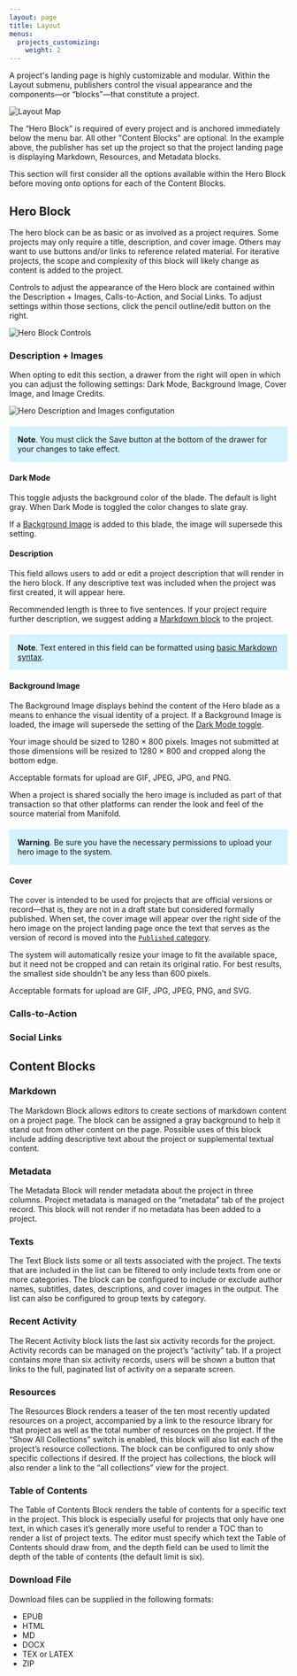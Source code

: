 ```yaml
---
layout: page
title: Layout
menus:
  projects_customizing:
    weight: 2
---
```


A project's landing page is highly customizable and modular. Within the Layout submenu, publishers control the visual appearance and the components—or “blocks”—that constitute a project.

![Layout Map](/docs/assets/projects/layout-map.jpg)

The “Hero Block” is required of every project and is anchored immediately below the menu bar. All other "Content Blocks" are optional. In the example above, the publisher has set up the project so that the project landing page is displaying Markdown, Resources, and Metadata blocks.

This section will first consider all the options available within the Hero Block before moving onto options for each of the Content Blocks.

## Hero Block

The hero block can be as basic or as involved as a project requires. Some projects may only require a title, description, and cover image. Others may want to use buttons and/or links to reference related material. For iterative projects, the scope and complexity of this block will likely change as content is added to the project.

Controls to adjust the appearance of the Hero block are contained within the Description + Images, Calls-to-Action, and Social Links. To adjust settings within those sections, click the pencil outline/edit button on the right.

![Hero Block Controls](/docs/assets/projects/layout-hero.png)

<a name="descriptionImages"></a>
### Description + Images

When opting to edit this section, a drawer from the right will open in which you can adjust the following settings: Dark Mode, Background Image, Cover Image, and Image Credits.

![Hero Description and Images configutation](/docs/assets/projects/hero-di.png)

<div style="background: #d4f2ff; margin: 20px 0; padding: 15px;">
<strong>Note</strong>. You must click the Save button at the bottom of the drawer for your changes to take effect.
</div>

<a name="descriptionDark"></a>
#### Dark Mode

This toggle adjusts the background color of the blade. The default is light gray. When Dark Mode is toggled the color changes to slate gray.

If a [Background Image](/docs/projects/customizing/layout.html#backImage) is added to this blade, the image will supersede this setting.

<a name="description"></a>
#### Description

This field allows users to add or edit a project description that will render in the hero block. If any descriptive text was included when the project was first created, it will appear here.

Recommended length is three to five sentences. If your project require further description, we suggest adding a [Markdown block](/docs/projects/customizing/layout.html#md-block) to the project.

<div style="background: #d4f2ff; margin: 20px 0; padding: 15px;">
<strong>Note</strong>. Text entered in this field can be formatted using <a href="https://help.github.com/articles/basic-writing-and-formatting-syntax/">basic Markdown syntax</a>.
</div>

<a name="backImage"></a>
#### Background Image

The Background Image displays behind the content of the Hero blade as a means to enhance the visual identity of a project. If a Background Image is loaded, the image will supersede the setting of the [Dark Mode toggle](/docs/projects/customizing/layout.html#descriptionDark).

Your image should be sized to 1280 × 800 pixels. Images not submitted at those dimensions will be resized to 1280 × 800 and cropped along the bottom edge.

Acceptable formats for upload are GIF, JPEG, JPG, and PNG.

When a project is shared socially the hero image is included as part of that transaction so that other platforms can render the look and feel of the source material from Manifold.

<div style="background: #d4f2ff; margin: 20px 0; padding: 15px;">
<strong>Warning</strong>. Be sure you have the necessary permissions to upload your hero image to the system.
</div>

#### Cover

The cover is intended to be used for projects that are official versions or record—that is, they are not in a draft state but considered formally published. When set, the cover image will appear over the right side of the hero image on the project landing page once the text that serves as the version of record is moved into the [`Published` category](/docs/projects/customizing/texts.html#grouping-texts).

The system will automatically resize your image to fit the available space, but it need not be cropped and can retain its original ratio. For best results, the smallest side shouldn't be any less than 600 pixels.

Acceptable formats for upload are GIF, JPG, JPEG, PNG, and SVG.



### Calls-to-Action

### Social Links

## Content Blocks

### Markdown

The Markdown Block allows editors to create sections of markdown content on a project page. The block can be assigned a gray background to help it stand out from other content on the page. Possible uses of this block include adding descriptive text about the project or supplemental textual content.

### Metadata

The Metadata Block will render metadata about the project in three columns. Project metadata is managed on the “metadata” tab of the project record. This block will not render if no metadata has been added to a project.

### Texts

The Text Block lists some or all texts associated with the project. The texts that are included in the list can be filtered to only include texts from one or more categories. The block can be configured to include or exclude author names, subtitles, dates, descriptions, and cover images in the output. The list can also be configured to group texts by category.

### Recent Activity

The Recent Activity block lists the last six activity records for the project. Activity records can be managed on the project’s “activity” tab. If a project contains more than six activity records, users will be shown a button that links to the full, paginated list of activity on a separate screen.

### Resources

The Resources Block renders a teaser of the ten most recently updated resources on a project, accompanied by a link to the resource library for that project as well as the total number of resources on the project. If the “Show All Collections” switch is enabled, this block will also list each of the project’s resource collections. The block can be configured to only show specific collections if desired. If the project has collections, the block will also render a link to the “all collections” view for the project.

### Table of Contents

The Table of Contents Block renders the table of contents for a specific text in the project. This block is especially useful for projects that only have one text, in which cases it’s generally more useful to render a TOC than to render a list of project texts. The editor must specify which text the Table of Contents should draw from, and the depth field can be used to limit the depth of the table of contents (the default limit is six).

<!-- Is the following still accurate? -->
### Download File

Download files can be supplied in the following formats:

- EPUB
- HTML
- MD
- DOCX
- TEX or LATEX
- ZIP
